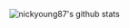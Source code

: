 ![nickyoung87's github stats](https://github-readme-stats.vercel.app/api?username=nickyoung87&count_private=true&theme=dark&show_icons=true)
